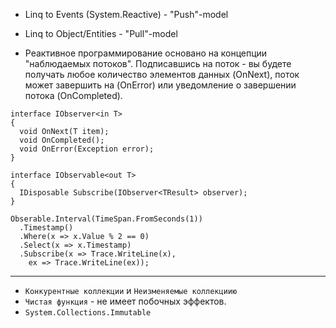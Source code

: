 - Linq to Events (System.Reactive) - "Push"-model
- Linq to Object/Entities - "Pull"-model

- Реактивное программирование основано на концепции "наблюдаемых потоков". Подписавшись на поток - вы будете получать любое количество элементов данных (OnNext), поток может завершить на (OnError) или уведомление о завершении потока (OnCompleted).

```
interface IObserver<in T>
{
  void OnNext(T item);
  void OnCompleted();
  void OnError(Exception error);
}

interface IObservable<out T>
{
  IDisposable Subscribe(IObserver<TResult> observer);
}
```

```
Obserable.Interval(TimeSpan.FromSeconds(1))
  .Timestamp()
  .Where(x => x.Value % 2 == 0)
  .Select(x => x.Timestamp)
  .Subscribe(x => Trace.WriteLine(x),
    ex => Trace.WriteLine(ex));
```
-----------------------------------------------------------------------------------
- `Конкурентные коллекции` и `Неизменяемые коллекциию`
- `Чистая функция` - не имеет побочных эффектов.
- `System.Collections.Immutable`

